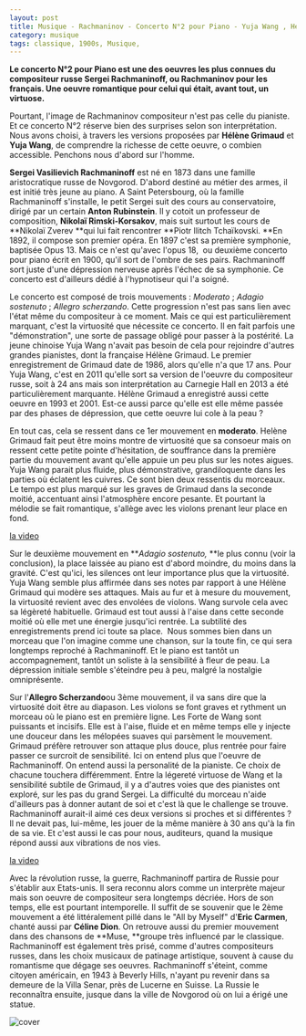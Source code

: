 ```yaml
---
layout: post
title: Musique - Rachmaninov - Concerto N°2 pour Piano - Yuja Wang , Hélène Grimaud
category: musique
tags: classique, 1900s, Musique, 
---
```

**Le concerto N°2 pour Piano est une des oeuvres les plus connues du compositeur russe Sergei Rachmaninoff, ou Rachmaninov pour les français. Une oeuvre romantique pour celui qui était, avant tout, un virtuose.**

Pourtant, l'image de Rachmaninov compositeur n'est pas celle du pianiste. Et ce concerto N°2 réserve bien des surprises selon son interprétation. Nous avons choisi, à travers les versions proposées par **Hélène Grimaud** et **Yuja Wang**, de comprendre la richesse de cette oeuvre, o combien accessible. Penchons nous d'abord sur l'homme.

**Sergei Vasilievich Rachmaninoff** est né en 1873 dans une famille aristocratique russe de Novgorod. D'abord destiné au métier des armes, il est initié très jeune au piano. A Saint Petersbourg, où la famille Rachmaninoff s'installe, le petit Sergei suit des cours au conservatoire, dirigé par un certain **Anton Rubinstein**. Il y cotoit un professeur de composition, **Nikolaï Rimski-Korsakov**, mais suit surtout les cours de **Nikolaï Zverev **qui lui fait rencontrer **Piotr Ilitch Tchaïkovski. **En 1892, il compose son premier opéra. En 1897 c'est sa première symphonie, baptisée Opus 13. Mais ce n'est qu'avec l'opus 18,  ou deuxième concerto pour piano écrit en 1900, qu'il sort de l'ombre de ses pairs. Rachmaninoff sort juste d'une dépression nerveuse après l'échec de sa symphonie. Ce concerto est d'ailleurs dédié à l'hypnotiseur qui l'a soigné.

Le concerto est composé de trois mouvements : <i>Moderato</i> ;<i> Adagio sostenuto</i> ; <i>Allegro scherzando</i>. Cette progression n'est pas sans lien avec l'état même du compositeur à ce moment. Mais ce qui est particulièrement marquant, c'est la virtuosité que nécessite ce concerto. Il en fait parfois une "démonstration", une sorte de passage obligé pour passer à la postérité. La jeune chinoise Yuja Wang n'avait pas besoin de cela pour rejoindre d'autres grandes pianistes, dont la française Hélène Grimaud. Le premier enregistrement de Grimaud date de 1986, alors qu'elle n'a que 17 ans. Pour Yuja Wang, c'est en 2011 qu'elle sort sa version de l'oeuvre du compositeur russe, soit à 24 ans mais son interprétation au Carnegie Hall en 2013 a été particulièrement marquante. Hélène Grimaud a enregistré aussi cette oeuvre en 1993 et 2001. Est-ce aussi parce qu'elle est elle même passée par des phases de dépression, que cette oeuvre lui cole à la peau ?

En tout cas, cela se ressent dans ce 1er mouvement en **moderato**. Helène Grimaud fait peut être moins montre de virtuosité que sa consoeur mais on ressent cette petite pointe d'hésitation, de souffrance dans la première partie du mouvement avant qu'elle appuie un peu plus sur les notes aigues. Yuja Wang parait plus fluide, plus démonstrative, grandiloquente dans les parties où éclatent les cuivres. Ce sont bien deux ressentis du morceaux. Le tempo est plus marqué sur les graves de Grimaud dans la seconde moitié, accentuant ainsi l'atmosphère encore pesante. Et pourtant la mélodie se fait romantique, s'allège avec les violons prenant leur place en fond.

[la video](https://www.youtube.com/watch?v=gnAQIRqvVYQ)

Sur le deuxième mouvement en **<i>Adagio sostenuto, </i>**le plus connu (voir la conclusion), la place laissée au piano est d'abord moindre, du moins dans la gravité. C'est qu'ici, les silences ont leur importance plus que la virtuosité. Yuja Wang semble plus affirmée dans ses notes par rapport à une Hélène Grimaud qui modère ses attaques. Mais au fur et à mesure du mouvement, la virtuosité revient avec des envolées de violons. Wang survole cela avec sa légèreté habituelle. Grimaud est tout aussi à l'aise dans cette seconde moitié où elle met une énergie jusqu'ici rentrée. La subtilité des enregistrements prend ici toute sa place.  Nous sommes bien dans un morceau que l'on imagine comme une chanson, sur la toute fin, ce qui sera longtemps reproché à Rachmaninoff. Et le piano est tantôt un accompagnement, tantôt un soliste à la sensibilité à fleur de peau. La dépression initiale semble s'éteindre peu à peu, malgré la nostalgie omniprésente.

Sur l'**Allegro Scherzando**ou 3ème mouvement, il va sans dire que la virtuosité doit être au diapason. Les violons se font graves et rythment un morceau où le piano est en première ligne. Les Forte de Wang sont puissants et incisifs. Elle est à l'aise, fluide et en même temps elle y injecte une douceur dans les mélopées suaves qui parsèment le mouvement. Grimaud préfère retrouver son attaque plus douce, plus rentrée pour faire passer ce surcroit de sensibilité. Ici on entend plus que l'oeuvre de Rachmaninoff. On entend aussi la personalité de la pianiste. Ce choix de chacune touchera différemment. Entre la légereté virtuose de Wang et la sensibilité subtile de Grimaud, il y a d'autres voies que des pianistes ont exploré, sur les pas du grand Sergei. La difficulté du morceau n'aide d'ailleurs pas à donner autant de soi et c'est là que le challenge se trouve. Rachmaninoff aurait-il aimé ces deux versions si proches et si différentes ? Il ne devait pas, lui-même, les jouer de la même manière à 30 ans qu'à la fin de sa vie. Et c'est aussi le cas pour nous, auditeurs, quand la musique répond aussi aux vibrations de nos vies.

[la video](https://www.youtube.com/watch?v=uJRHht55E1M)

Avec la révolution russe, la guerre, Rachmaninoff partira de Russie pour s'établir aux Etats-unis. Il sera reconnu alors comme un interprète majeur mais son oeuvre de compositeur sera longtemps décriée. Hors de son temps, elle est pourtant intemporelle. Il suffit de se souvenir que le 2ème mouvement a été littéralement pillé dans le "All by Myself" d'**Eric Carmen**, chanté aussi par **Céline Dion**. On retrouve aussi du premier mouvement dans des chansons de **Muse, **groupe très influencé par le classique. Rachmaninoff est également très prisé, comme d'autres compositeurs russes, dans les choix musicaux de patinage artistique, souvent à cause du romantisme que dégage ses oeuvres. Rachmaninoff s'éteint, comme citoyen américain, en 1943 à Beverly Hills, n'ayant pu revenir dans sa demeure de la Villa Senar, près de Lucerne en Suisse. La Russie le reconnaîtra ensuite, jusque dans la ville de Novgorod où on lui a érigé une statue.

![cover](http://cheziceman.files.wordpress.com/2014/12/helenegrimaud.jpg)
